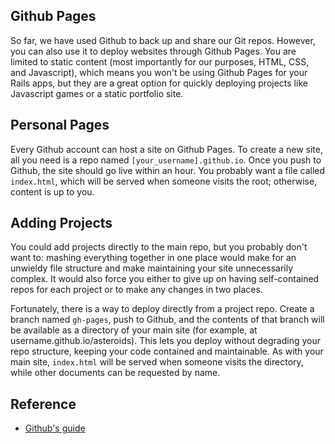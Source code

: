 ## Github Pages

So far, we have used Github to back up and share our Git repos. However, you can
also use it to deploy websites through Github Pages. You are limited to static
content (most importantly for our purposes, HTML, CSS, and Javascript), which
means you won't be using Github Pages for your Rails apps, but they are a great
option for quickly deploying projects like Javascript games or a static
portfolio site.

## Personal Pages

Every Github account can host a site on Github Pages. To create a new site, all
you need is a repo named `[your_username].github.io`. Once you push to Github, the site
should go live within an hour. You probably want a file called `index.html`, which
will be served when someone visits the root; otherwise, content is up to you.

## Adding Projects

You could add projects directly to the main repo, but you probably don't want
to: mashing everything together in one place would make for an unwieldy
file structure and make maintaining your site unnecessarily complex. It would
also force you either to give up on having self-contained repos for each project
or to make any changes in two places.

Fortunately, there is a way to deploy directly from a project repo. Create a
branch named `gh-pages`, push to Github, and the contents of that branch will be
available as a directory of your main site (for example, at
username.github.io/asteroids). This lets you deploy without degrading your repo
structure, keeping your code contained and maintainable. As with your main site,
`index.html` will be served when someone visits the directory, while other
documents can be requested by name.

## Reference

* [Github's guide](https://pages.github.com/)
